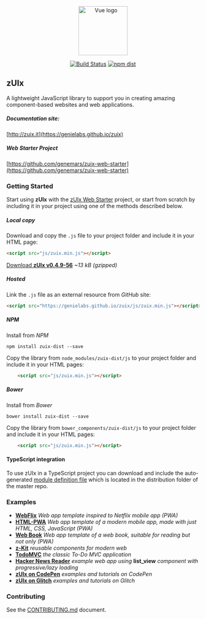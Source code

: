 <p align="center">
    <a href="https://genielabs.github.io/zuix" target="_blank" rel="noopener noreferrer">
        <img width="128" src="https://genielabs.github.io/zuix/images/zuix-logo.svg" alt="Vue logo">
    </a>
</p>

<p align="center">
  <a href="https://travis-ci.org/genielabs/zuix"><img src="https://travis-ci.org/genielabs/zuix.svg?branch=master" alt="Build Status"></a>
  <a href="https://badge.fury.io/js/zuix-dist"><img src="https://badge.fury.io/js/zuix-dist.svg" alt="npm dist"></a>
</p>

## zUIx

A lightweight JavaScript library to support you in creating amazing component-based websites and web applications.

##### Documentation site:

[http://zuix.it](https://genielabs.github.io/zuix)

##### Web Starter Project

[https://github.com/genemars/zuix-web-starter](https://github.com/genemars/zuix-web-starter)


### Getting Started

Start using **zUIx** with the [zUIx Web Starter](https://github.com/genemars/zuix-web-starter) project,
or start from scratch by including it in your project using one of the methods described below.

##### Local copy

Download and copy the `.js` file to your project folder and include it in your HTML page:

```html
<script src="js/zuix.min.js"></script>
```

[Download **zUIx v0.4.9-56**](https://genielabs.github.io/zuix/js/zuix.min.js)
*~13 kB (gzipped)*

##### Hosted

Link the `.js` file as an external resource from *GitHub* site:

```html
<script src="https://genielabs.github.io/zuix/js/zuix.min.js"></script>
```

##### NPM

Install from *NPM*

    npm install zuix-dist --save

Copy the library from `node_modules/zuix-dist/js` to your project folder
and include it in your HTML pages:

```html
    <script src="js/zuix.min.js"></script>
```

##### Bower

Install from *Bower*

    bower install zuix-dist --save

Copy the library from `bower_components/zuix-dist/js` to your project folder
and include it in your HTML pages:

```html
    <script src="js/zuix.min.js"></script>
```

#### TypeScript integration

To use zUIx in a TypeScript project you can download and include the auto-generated
[module definition file](https://raw.githubusercontent.com/genielabs/zuix/master/dist/ts/zuix.d.ts)
which is located in the distribution folder of the master repo.


### Examples

- [**WebFlix**](https://github.com/genielabs/zuix-web-flix)
*Web app template inspired to Netflix mobile app (PWA)*
- [**HTML-PWA**](https://github.com/genielabs/zuix-html-pwa)
*Web app template of a modern mobile app, made with just HTML, CSS, JavaScript (PWA)*
- [**Web Book**](https://github.com/genielabs/zuix-web-book/)
*Web app template of a web book, suitable for reading but not only (PWA)*
- [**z-Kit**](https://genielabs.github.io/zkit)
*reusable components for modern web*
- [**TodoMVC**](https://genielabs.github.io/zuix-todomvc)
*the classic To-Do MVC application*
- [**Hacker News Reader**](https://genielabs.github.io/zuix-hackernews)
*example web app using* **list_view** *component with progressive/lazy loading*
- [**zUIx on CodePen**](https://codepen.io/genielabs/)
*examples and tutorials on CodePen*
- [**zUIx on Glitch**](https://glitch.com/@genemars)
*examples and tutorials on Glitch*


### Contributing

See the [CONTRIBUTING.md](https://github.com/genielabs/zuix/blob/master/CONTRIBUTING.md) document.
